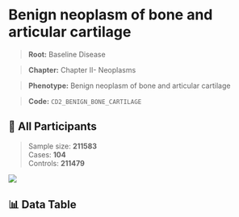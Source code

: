 # Benign neoplasm of bone and articular cartilage

> **Root:** Baseline Disease  

> **Chapter:** Chapter II- Neoplasms  

> **Phenotype:** Benign neoplasm of bone and articular cartilage  

> **Code:** `CD2_BENIGN_BONE_CARTILAGE`

## 🧪 All Participants  
> Sample size: **211583**  
> Cases: **104**  
> Controls: **211479**
<img src="/Sensitive/Figures/ALL/Baseline/CD2_BENIGN_BONE_CARTILAGE.png"/>

## 📊 Data Table
<CsvTableMRF src="/Sensitive/Data/ALL/Baseline/LG_CD2_BENIGN_BONE_CARTILAGE.csv"/>


